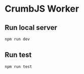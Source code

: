 # CrumbJS Worker

## Run local server

```bash
npm run dev
```

## Run test

```bash
npm run test
```
